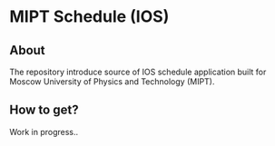 # MIPT Schedule (IOS)
## About
The repository introduce source of IOS schedule application built for Moscow University of Physics and Technology (MIPT).
## How to get?
Work in progress..
